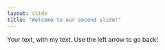 ```yaml
---
layout: slide
title: "Welcome to our second slide!"
---
```

Your text, with my text.
Use the left arrow to go back!
